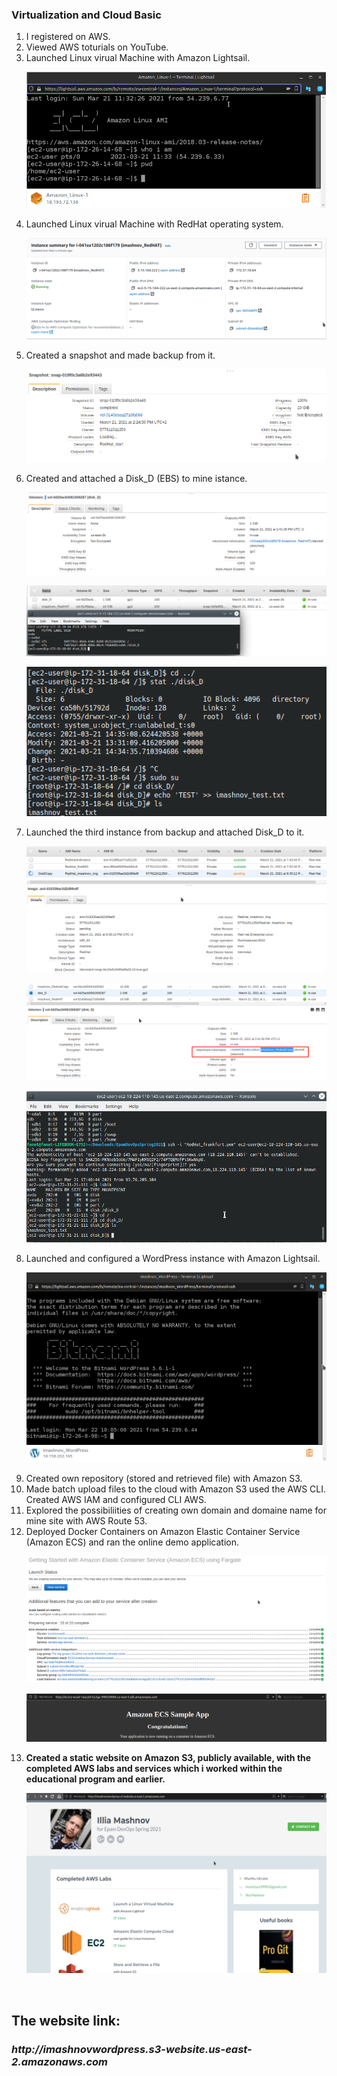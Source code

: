 ### Virtualization and Cloud Basic
1. I registered on AWS.
2. Viewed AWS toturials on YouTube.
3. Launched Linux virual Machine with Amazon Lightsail.
   <br><p><img src='images/2.2_sh1.png'></p>
4. Launched Linux virual Machine with RedHat operating system.
   <br><p><img src='images/2.2_sh2.png'></p>
5. Created a snapshot and made backup from it.
   <br><p><img src='images/2.2_sh3.png'></p>
6. Created and attached a Disk_D (EBS) to mine istance.
   <br><p><img src='images/2.2_sh4.png'></p>
   <p><img src='images/2.2_sh5.png'></p>
   <p><img src='images/2.2_sh6.png'></p>
7. Launched the third instance from backup and attached Disk_D to it.
   <br><p><img src='images/2.2_sh7.png'></p>
   <p><img src='images/2.2_sh8.png'></p>
   <p><img src='images/2.2_sh9.png'></p>
8. Launched and configured a WordPress instance with Amazon Lightsail.
    <br><p><img src='images/2.2_sh10.png'></p>
9.  Created own repository (stored and retrieved file) with Amazon S3.
10. Made batch upload files to the cloud with Amazon S3 used the AWS CLI. Created AWS IAM and configured CLI AWS.
11. Explored the possibiliities of creating own domain and domaine name for mine site with AWS Route 53.
12. Deployed Docker Containers on Amazon Elastic Container Service (Amazon ECS) and ran the online demo application.
    <br><p><img src='images/2.2_sh11.png'></p>
    <p><img src='images/2.2_sh11_2.png'></p>
13. <B>Created a static website on Amazon S3, publicly available, with the completed AWS labs and services which i worked within the educational program and earlier.</b>
    <br><p><img src='images/2.2_sh12.png'></p>
    <br>
 <h2>The website link: <h3><i>http://imashnovwordpress.s3-website.us-east-2.amazonaws.com</h2></i>